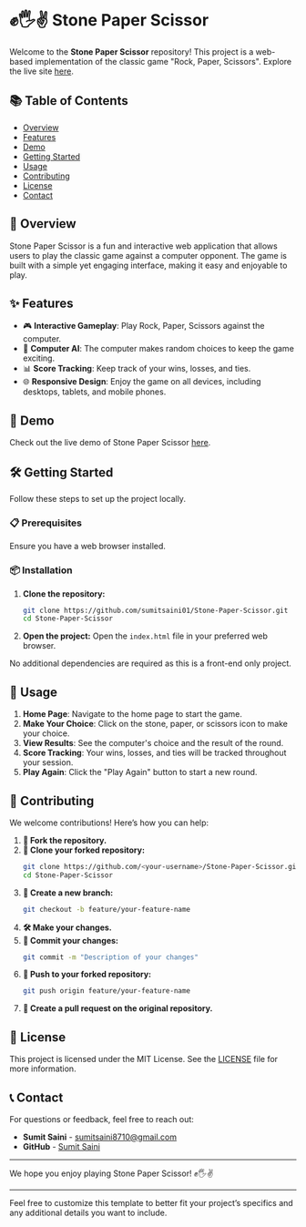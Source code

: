 # ✊🖐✌️ Stone Paper Scissor

Welcome to the **Stone Paper Scissor** repository! This project is a web-based implementation of the classic game "Rock, Paper, Scissors". Explore the live site [here](https://sumitsaini01.github.io/Stone-Paper-Scissor/).

## 📚 Table of Contents

- [Overview](#overview)
- [Features](#features)
- [Demo](#demo)
- [Getting Started](#getting-started)
- [Usage](#usage)
- [Contributing](#contributing)
- [License](#license)
- [Contact](#contact)

## 🌟 Overview

Stone Paper Scissor is a fun and interactive web application that allows users to play the classic game against a computer opponent. The game is built with a simple yet engaging interface, making it easy and enjoyable to play.

## ✨ Features

- 🎮 **Interactive Gameplay**: Play Rock, Paper, Scissors against the computer.
- 🧠 **Computer AI**: The computer makes random choices to keep the game exciting.
- 📊 **Score Tracking**: Keep track of your wins, losses, and ties.
- 🌐 **Responsive Design**: Enjoy the game on all devices, including desktops, tablets, and mobile phones.

## 🎥 Demo

Check out the live demo of Stone Paper Scissor [here](https://sumitsaini01.github.io/Stone-Paper-Scissor/).

## 🛠️ Getting Started

Follow these steps to set up the project locally.

### 📋 Prerequisites

Ensure you have a web browser installed.

### 📦 Installation

1. **Clone the repository:**
   ```bash
   git clone https://github.com/sumitsaini01/Stone-Paper-Scissor.git
   cd Stone-Paper-Scissor
   ```

2. **Open the project:**
   Open the `index.html` file in your preferred web browser.

No additional dependencies are required as this is a front-end only project.

## 📖 Usage

1. **Home Page**: Navigate to the home page to start the game.
2. **Make Your Choice**: Click on the stone, paper, or scissors icon to make your choice.
3. **View Results**: See the computer's choice and the result of the round.
4. **Score Tracking**: Your wins, losses, and ties will be tracked throughout your session.
5. **Play Again**: Click the "Play Again" button to start a new round.

## 🤝 Contributing

We welcome contributions! Here’s how you can help:

1. **🍴 Fork the repository.**
2. **🔄 Clone your forked repository:**
   ```bash
   git clone https://github.com/<your-username>/Stone-Paper-Scissor.git
   cd Stone-Paper-Scissor
   ```
3. **🌿 Create a new branch:**
   ```bash
   git checkout -b feature/your-feature-name
   ```
4. **🛠️ Make your changes.**
5. **💾 Commit your changes:**
   ```bash
   git commit -m "Description of your changes"
   ```
6. **🚀 Push to your forked repository:**
   ```bash
   git push origin feature/your-feature-name
   ```
7. **🔀 Create a pull request on the original repository.**

## 📄 License

This project is licensed under the MIT License. See the [LICENSE](LICENSE) file for more information.

## 📞 Contact

For questions or feedback, feel free to reach out:

- **Sumit Saini** - [sumitsaini8710@gmail.com](mailto:sumitsaini8710@gmail.com)
- **GitHub** - [Sumit Saini](https://github.com/sumitsaini01)

---

We hope you enjoy playing Stone Paper Scissor! ✊🖐✌️

---

Feel free to customize this template to better fit your project’s specifics and any additional details you want to include.
